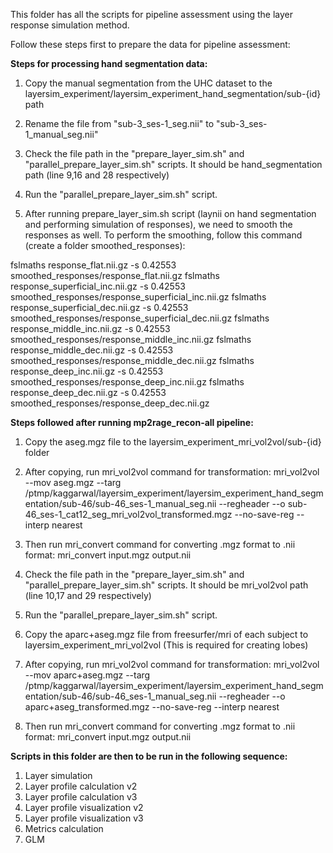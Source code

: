 This folder has all the scripts for pipeline assessment using the layer response simulation method.

Follow these steps first to prepare the data for pipeline assessment:

**Steps for processing hand segmentation data:**

1. Copy the manual segmentation from the UHC dataset to the layersim_experiment/layersim_experiment_hand_segmentation/sub-{id} path

2. Rename the file from "sub-3_ses-1_seg.nii" to "sub-3_ses-1_manual_seg.nii"

3. Check the file path in the "prepare_layer_sim.sh" and "parallel_prepare_layer_sim.sh" scripts. It should be hand_segmentation path (line 9,16 and 28 respectively)

4. Run the "parallel_prepare_layer_sim.sh" script.

5. After running prepare_layer_sim.sh script (laynii on hand segmentation and performing simulation of responses), we need to smooth the responses as well. To perform the smoothing, follow this command (create a folder smoothed_responses):

fslmaths response_flat.nii.gz -s 0.42553 smoothed_responses/response_flat.nii.gz
fslmaths response_superficial_inc.nii.gz -s 0.42553 smoothed_responses/response_superficial_inc.nii.gz
fslmaths response_superficial_dec.nii.gz -s 0.42553 smoothed_responses/response_superficial_dec.nii.gz
fslmaths response_middle_inc.nii.gz -s 0.42553 smoothed_responses/response_middle_inc.nii.gz
fslmaths response_middle_dec.nii.gz -s 0.42553 smoothed_responses/response_middle_dec.nii.gz
fslmaths response_deep_inc.nii.gz -s 0.42553 smoothed_responses/response_deep_inc.nii.gz
fslmaths response_deep_dec.nii.gz -s 0.42553 smoothed_responses/response_deep_dec.nii.gz

**Steps followed after running mp2rage_recon-all pipeline:**

1. Copy the aseg.mgz file to the layersim_experiment_mri_vol2vol/sub-{id} folder

2. After copying, run mri_vol2vol command for transformation:
mri_vol2vol --mov aseg.mgz --targ /ptmp/kaggarwal/layersim_experiment/layersim_experiment_hand_segmentation/sub-46/sub-46_ses-1_manual_seg.nii --regheader --o sub-46_ses-1_cat12_seg_mri_vol2vol_transformed.mgz --no-save-reg --interp nearest

3. Then run mri_convert command for converting .mgz format to .nii format:
mri_convert input.mgz output.nii

4. Check the file path in the "prepare_layer_sim.sh" and "parallel_prepare_layer_sim.sh" scripts. It should be mri_vol2vol path (line 10,17 and 29 respectively)

5. Run the "parallel_prepare_layer_sim.sh" script.

6. Copy the aparc+aseg.mgz file from freesurfer/mri of each subject to layersim_experiment_mri_vol2vol (This is required for creating lobes)

7. After copying, run mri_vol2vol command for transformation:
mri_vol2vol --mov aparc+aseg.mgz --targ /ptmp/kaggarwal/layersim_experiment/layersim_experiment_hand_segmentation/sub-46/sub-46_ses-1_manual_seg.nii --regheader --o aparc+aseg_transformed.mgz --no-save-reg --interp nearest

8. Then run mri_convert command for converting .mgz format to .nii format:
mri_convert input.mgz output.nii


**Scripts in this folder are then to be run in the following sequence:**
1. Layer simulation
2. Layer profile calculation v2
3. Layer profile calculation v3
4. Layer profile visualization v2
5. Layer profile visualization v3
6. Metrics calculation
7. GLM

